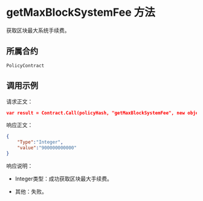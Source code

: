 # getMaxBlockSystemFee 方法

获取区块最大系统手续费。

## 所属合约

	PolicyContract

## 调用示例

请求正文：

```json
var result = Contract.Call(policyHash, "getMaxBlockSystemFee", new object[] { });
```

响应正文：

```json
{
	"Type":"Integer",
	"value":"900000000000"
}
```

响应说明：

- Integer类型：成功获取区块最大手续费。

- 其他：失败。
